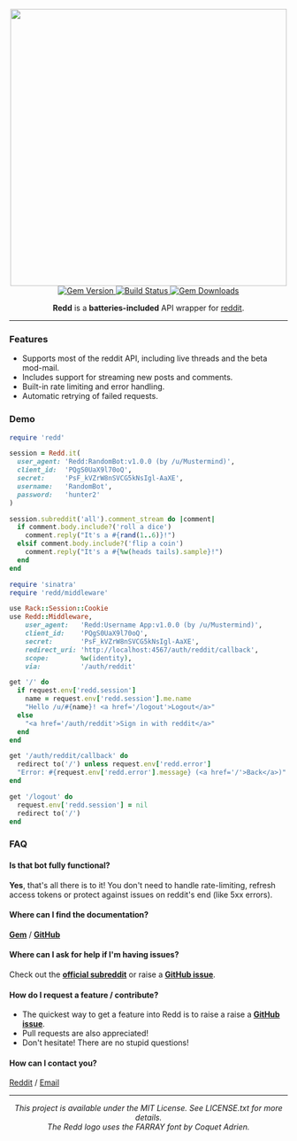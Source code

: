 <div align="center">
  <p>
    <!-- Redd -->
    <img src="https://raw.githubusercontent.com/avinashbot/redd/master/logo.png" width="500"><br>
    <!-- Badges -->
    <a href="https://rubygems.org/gems/redd">
      <img src="http://img.shields.io/gem/v/redd.svg?style=flat-square" alt="Gem Version">
    </a>
    <a href="https://travis-ci.org/avinashbot/redd">
      <img src="http://img.shields.io/travis/avinashbot/redd.svg?style=flat-square" alt="Build Status">
    </a>
    <a href="https://rubygems.org/gems/redd">
      <img src="http://img.shields.io/gem/dt/redd.svg?style=flat-square" alt="Gem Downloads">
    </a>
  </p>
  <!-- Intro Text -->
  <p>
    <strong>Redd</strong> is a <strong>batteries-included</strong>
    API wrapper for <a href="https://www.reddit.com/dev/api">reddit</a>.
  </p>
</div>

---

### Features

- Supports most of the reddit API, including live threads and the beta mod-mail.
- Includes support for streaming new posts and comments.
- Built-in rate limiting and error handling.
- Automatic retrying of failed requests.

### Demo

```ruby
require 'redd'

session = Redd.it(
  user_agent: 'Redd:RandomBot:v1.0.0 (by /u/Mustermind)',
  client_id:  'PQgS0UaX9l70oQ',
  secret:     'PsF_kVZrW8nSVCG5kNsIgl-AaXE',
  username:   'RandomBot',
  password:   'hunter2'
)

session.subreddit('all').comment_stream do |comment|
  if comment.body.include?('roll a dice')
    comment.reply("It's a #{rand(1..6)}!")
  elsif comment.body.include?('flip a coin')
    comment.reply("It's a #{%w(heads tails).sample}!")
  end
end
```

```ruby
require 'sinatra'
require 'redd/middleware'

use Rack::Session::Cookie
use Redd::Middleware,
    user_agent:   'Redd:Username App:v1.0.0 (by /u/Mustermind)',
    client_id:    'PQgS0UaX9l70oQ',
    secret:       'PsF_kVZrW8nSVCG5kNsIgl-AaXE',
    redirect_uri: 'http://localhost:4567/auth/reddit/callback',
    scope:        %w(identity),
    via:          '/auth/reddit'

get '/' do
  if request.env['redd.session']
    name = request.env['redd.session'].me.name
    "Hello /u/#{name}! <a href='/logout'>Logout</a>"
  else
    "<a href='/auth/reddit'>Sign in with reddit</a>"
  end
end

get '/auth/reddit/callback' do
  redirect to('/') unless request.env['redd.error']
  "Error: #{request.env['redd.error'].message} (<a href='/'>Back</a>)"
end

get '/logout' do
  request.env['redd.session'] = nil
  redirect to('/')
end
```

### FAQ

#### Is that bot fully functional?
**Yes**, that's all there is to it! You don't need to handle rate-limiting, refresh access tokens or protect against issues on reddit's end (like 5xx errors).

#### Where can I find the documentation?

[**Gem**](http://www.rubydoc.info/gems/redd/Redd/Models/Session) / [**GitHub**](http://www.rubydoc.info/github/avinashbot/redd/master/Redd/Models/Session)

#### Where can I ask for help if I'm having issues?
Check out the [**official subreddit**](https://www.reddit.com/r/Redd) or raise a [**GitHub issue**](https://github.com/avinashbot/redd/issues/new).

#### How do I request a feature / contribute?

- The quickest way to get a feature into Redd is to raise a raise a [**GitHub issue**](https://github.com/avinashbot/redd/issues/new).
- Pull requests are also appreciated!
- Don't hesitate! There are no stupid questions!

#### How can I contact you?
[Reddit](https://www.reddit.com/message/compose/?to=Mustermind) /
[Email](mailto:avinash@dwarapu.me)

---

<div align="center">
  <!-- Copyright Notice -->
  <em>
  This project is available under the MIT License. See LICENSE.txt for more details.<br>
  The Redd logo uses the FARRAY font by Coquet Adrien.
  </em>
</div>
